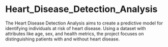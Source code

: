 # Heart_Disease_Detection_Analysis
The Heart Disease Detection Analysis aims to create a predictive model for identifying individuals at risk of heart disease. Using a dataset with attributes like age, sex, and health metrics, the project focuses on distinguishing patients with and without heart disease. 
